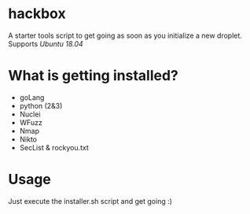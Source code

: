 # hackbox

A starter tools script to get going as soon as you initialize a new droplet. Supports *Ubuntu 18.04*

# What is getting installed?

- goLang
- python (2&3)
- Nuclei
- WFuzz
- Nmap
- Nikto
- SecList & rockyou.txt


# Usage

Just execute the installer.sh script and get going :)
